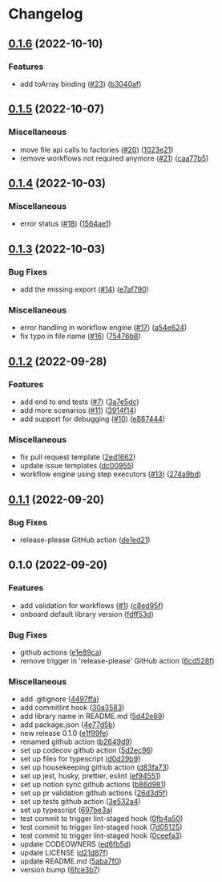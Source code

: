 # Changelog

## [0.1.6](https://github.com/rudderlabs/rudder-workflow-engine/compare/v0.1.5...v0.1.6) (2022-10-10)


### Features

* add toArray binding ([#23](https://github.com/rudderlabs/rudder-workflow-engine/issues/23)) ([b3040af](https://github.com/rudderlabs/rudder-workflow-engine/commit/b3040af258c95ca074ed917843f3cdd4f2b000f9))

## [0.1.5](https://github.com/rudderlabs/rudder-workflow-engine/compare/v0.1.4...v0.1.5) (2022-10-07)


### Miscellaneous

* move file api calls to factories ([#20](https://github.com/rudderlabs/rudder-workflow-engine/issues/20)) ([1023e21](https://github.com/rudderlabs/rudder-workflow-engine/commit/1023e217df4ce4e62c8657e3aea47b0ce39df577))
* remove workflows not required anymore ([#21](https://github.com/rudderlabs/rudder-workflow-engine/issues/21)) ([caa77b5](https://github.com/rudderlabs/rudder-workflow-engine/commit/caa77b5d682a883fb616424772b97131a37e76df))

## [0.1.4](https://github.com/rudderlabs/rudder-workflow-engine/compare/v0.1.3...v0.1.4) (2022-10-03)


### Miscellaneous

* error status ([#18](https://github.com/rudderlabs/rudder-workflow-engine/issues/18)) ([1564ae1](https://github.com/rudderlabs/rudder-workflow-engine/commit/1564ae1f2994c79d46fa0f306111008358d464ed))

## [0.1.3](https://github.com/rudderlabs/rudder-workflow-engine/compare/v0.1.2...v0.1.3) (2022-10-03)


### Bug Fixes

* add the missing export ([#14](https://github.com/rudderlabs/rudder-workflow-engine/issues/14)) ([e7af790](https://github.com/rudderlabs/rudder-workflow-engine/commit/e7af790f656a77e989c29b695ca96485359e6dcb))


### Miscellaneous

* error handling in workflow engine ([#17](https://github.com/rudderlabs/rudder-workflow-engine/issues/17)) ([a54e624](https://github.com/rudderlabs/rudder-workflow-engine/commit/a54e62404630970c6d12d210a794662f9f7d382e))
* fix typo in file name ([#16](https://github.com/rudderlabs/rudder-workflow-engine/issues/16)) ([75476b8](https://github.com/rudderlabs/rudder-workflow-engine/commit/75476b8b80951794eae917ad6def076f6ff8cbcd))

## [0.1.2](https://github.com/rudderlabs/rudder-workflow-engine/compare/v0.1.1...v0.1.2) (2022-09-28)


### Features

* add end to end tests ([#7](https://github.com/rudderlabs/rudder-workflow-engine/issues/7)) ([3a7e5dc](https://github.com/rudderlabs/rudder-workflow-engine/commit/3a7e5dcfb5cbbca889962057300200c44ef9e50b))
* add more scenarios ([#11](https://github.com/rudderlabs/rudder-workflow-engine/issues/11)) ([3914f14](https://github.com/rudderlabs/rudder-workflow-engine/commit/3914f14a3d99dd69376578c76a4138c93cf1e477))
* add support for debugging ([#10](https://github.com/rudderlabs/rudder-workflow-engine/issues/10)) ([e887444](https://github.com/rudderlabs/rudder-workflow-engine/commit/e8874446f5bbd15f9a9df0ec39a8905e63f94b86))


### Miscellaneous

* fix pull request template ([2ed1662](https://github.com/rudderlabs/rudder-workflow-engine/commit/2ed16625da0f20e0d2c5d988e066d99e42c8780a))
* update issue templates ([dc00955](https://github.com/rudderlabs/rudder-workflow-engine/commit/dc00955605a53b02459e4c2e42bd712e13749bf5))
* workflow engine using step executors ([#13](https://github.com/rudderlabs/rudder-workflow-engine/issues/13)) ([274a9bd](https://github.com/rudderlabs/rudder-workflow-engine/commit/274a9bd50b4716eccd03d541b44904dd7954f9ae))

## [0.1.1](https://github.com/rudderlabs/rudder-workflow-engine/compare/v0.1.0...v0.1.1) (2022-09-20)


### Bug Fixes

* release-please GitHub action ([de1ed21](https://github.com/rudderlabs/rudder-workflow-engine/commit/de1ed21c429e5e9e76048cebec1b54b12982e684))

## 0.1.0 (2022-09-20)


### Features

* add validation for workflows ([#1](https://github.com/rudderlabs/rudder-workflow-engine/issues/1)) ([c8ed95f](https://github.com/rudderlabs/rudder-workflow-engine/commit/c8ed95f38e0cfb27263f95e7c067d58c604e94d1))
* onboard default library version ([fdff53d](https://github.com/rudderlabs/rudder-workflow-engine/commit/fdff53db44c2373bf5648a8d5053753c06a9ea94))


### Bug Fixes

* github actions ([e1e89ca](https://github.com/rudderlabs/rudder-workflow-engine/commit/e1e89ca3c81730a29a56ffd36c884165de765180))
* remove trigger in 'release-please' GitHub action ([6cd528f](https://github.com/rudderlabs/rudder-workflow-engine/commit/6cd528f9649f3f11b45ac10fd2c56c9291dfd200))


### Miscellaneous

* add .gitignore ([4497ffa](https://github.com/rudderlabs/rudder-workflow-engine/commit/4497ffa83cd028a982fa4b637c678749d7f35224))
* add commitlint hook ([30a3583](https://github.com/rudderlabs/rudder-workflow-engine/commit/30a3583e4bc4724da9f6e278daa13271af75915f))
* add library name in README.md ([5d42e69](https://github.com/rudderlabs/rudder-workflow-engine/commit/5d42e691058bc30589a6eaf347aef343f5f80155))
* add package.json ([4e77d5b](https://github.com/rudderlabs/rudder-workflow-engine/commit/4e77d5b5b0791de99d8b1cfff6eeed1da0108748))
* new release 0.1.0 ([e1f99fe](https://github.com/rudderlabs/rudder-workflow-engine/commit/e1f99fe7cc0659038c216174ccbc51de67a34c71))
* renamed github action ([b2649d9](https://github.com/rudderlabs/rudder-workflow-engine/commit/b2649d9b5c3b2fb2eebb4dd951be880b7c4a85d8))
* set up codecov github action ([5d2ec96](https://github.com/rudderlabs/rudder-workflow-engine/commit/5d2ec9648c73f81cb37151301488d1b4c632a862))
* set up files for typescript ([d0d29b9](https://github.com/rudderlabs/rudder-workflow-engine/commit/d0d29b92d729e24961ba2e5995c4a29602a21588))
* set up housekeeping github action ([d83fa73](https://github.com/rudderlabs/rudder-workflow-engine/commit/d83fa73fd974ed28fd6b4f8845a7006c3880337c))
* set up jest, husky, prettier, eslint ([ef94551](https://github.com/rudderlabs/rudder-workflow-engine/commit/ef945513d59e8f1789c4c14aa04ae397d0b35d62))
* set up notion sync github actions ([b86d981](https://github.com/rudderlabs/rudder-workflow-engine/commit/b86d98132834ec983d1c2ab7ca8e6690cbed7262))
* set up pr validation github actions ([26d3d5f](https://github.com/rudderlabs/rudder-workflow-engine/commit/26d3d5fbcea04323ce0943b37bfd5fee322e3e81))
* set up tests github action ([3e532a4](https://github.com/rudderlabs/rudder-workflow-engine/commit/3e532a43009e1ff1e3521fcd42e1ddd8c489342f))
* set up typescript ([697be3a](https://github.com/rudderlabs/rudder-workflow-engine/commit/697be3ac3428e8e6b741be2a92897d5e39c60329))
* test commit to trigger lint-staged hook ([0fb4a50](https://github.com/rudderlabs/rudder-workflow-engine/commit/0fb4a50667c747501703d84d784e964980299376))
* test commit to trigger lint-staged hook ([7d05125](https://github.com/rudderlabs/rudder-workflow-engine/commit/7d05125c2c2a90671da90cf9aabea2beb3511c9d))
* test commit to trigger lint-staged hook ([0ceefa3](https://github.com/rudderlabs/rudder-workflow-engine/commit/0ceefa306874564dfce506929f5244fd2f3f0476))
* update CODEOWNERS ([ed6fb5d](https://github.com/rudderlabs/rudder-workflow-engine/commit/ed6fb5d7e48ae117438ae4ef23c4ca5e4552ab36))
* update LICENSE ([d21d87f](https://github.com/rudderlabs/rudder-workflow-engine/commit/d21d87f680abb727c0e8e394e40e33779af4c72e))
* update README.md ([5aba7f0](https://github.com/rudderlabs/rudder-workflow-engine/commit/5aba7f0ab44d532a9e80c5e88536a5ad61acf64f))
* version bump ([6fce3b7](https://github.com/rudderlabs/rudder-workflow-engine/commit/6fce3b781d635868080f10540484bfd0aab8ca65))
